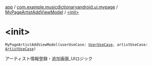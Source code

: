 [app](../../index.md) / [com.example.musicdictionaryandroid.ui.mypage](../index.md) / [MyPageArtistAddViewModel](index.md) / [&lt;init&gt;](./-init-.md)

# &lt;init&gt;

`MyPageArtistAddViewModel(userUseCase: `[`UserUseCase`](../../com.example.musicdictionaryandroid.model.usecase/-user-use-case/index.md)`, artistUseCase: `[`ArtistUseCase`](../../com.example.musicdictionaryandroid.model.usecase/-artist-use-case/index.md)`)`

アーティスト情報登録・追加画面_UIロジック

